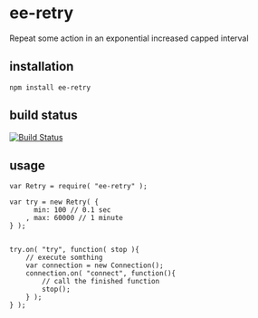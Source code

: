 # ee-retry

Repeat some action in an exponential increased capped interval

## installation

	npm install ee-retry

	
## build status

[![Build Status](https://travis-ci.org/eventEmitter/ee-retry.png?branch=master)](https://travis-ci.org/eventEmitter/ee-retry)


## usage

	var Retry = require( "ee-retry" );

	var try = new Retry( {
	   	  min: 100 // 0.1 sec
		, max: 60000 // 1 minute
	} );


	try.on( "try", function( stop ){
		// execute somthing
		var connection = new Connection();
		connection.on( "connect", function(){
			// call the finished function
			stop();
		} );
	} );